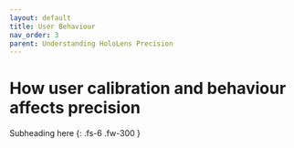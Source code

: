 ```yaml
---
layout: default
title: User Behaviour
nav_order: 3
parent: Understanding HoloLens Precision
---
```


# How user calibration and behaviour affects precision

Subheading here
{: .fs-6 .fw-300 }
